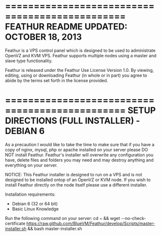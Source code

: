 ===============================================
FEATHUR README UPDATED: OCTOBER 18, 2013
===============================================
Feathur is a VPS control panel which is
designed to be used to administrate OpenVZ
and KVM VPS. Feathur supports multiple nodes
using a master and slave type functionality.

Feathur is released under the Feathur Use
License Version 1.0. By viewing, editing,
using or downloading Feathur (in whole
or in part) you agree to abide by the terms
set forth in the license provided.

===============================================
SETUP DIRECTIONS (FULL INSTALLER) - DEBIAN 6
===============================================
As a precaution I would like to take the
time to make sure that if you have a copy
of nginx, mysql, php or apache installed
on your server please DO NOT install Feathur.
Feathur's installer will overwrite any
configuration you have, delete files and
folders you may need and may destroy
anything and everything on your server.

NOTICE: This Feathur installer is designed to
run on a VPS and is not designed to be installed
ontop of an OpenVZ or KVM node. If you wish to
install Feathur directly on the node itself
please use a different installer.

Installation requirements:
- Debian 6 (32 or 64 bit)
- Basic Linux Knowledge

Run the following command on your server:
cd ~ && wget --no-check-certificate https://raw.github.com/BlueVM/Feathur/develop/Scripts/master-installer.sh && bash master-installer.sh